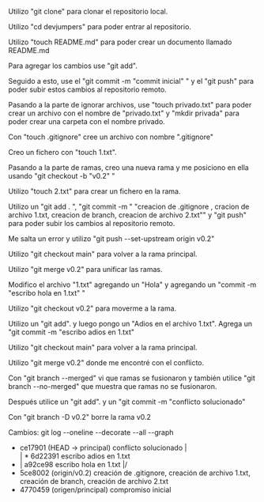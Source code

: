 Utilizo "git clone" para clonar el repositorio local.


Utilizo "cd devjumpers" para poder entrar al repositorio.


Utilizo "touch README.md" para poder crear un documento llamado README.md


Para agregar los cambios use "git add".


Seguido a esto, use el "git commit -m "commit inicial" " y el "git push" para poder subir estos cambios al repositorio remoto.


Pasando a la parte de ignorar archivos, use "touch privado.txt" para poder crear un archivo con el nombre de "privado.txt" y "mkdir privada" para poder crear una carpeta con el nombre privado.


Con "touch .gitignore" cree un archivo con nombre ".gitignore"


Creo un fichero con "touch 1.txt".


Pasando a la parte de ramas, creo una nueva rama y me posiciono en ella usando "git checkout -b "v0.2" "


Utilizo "touch 2.txt" para crear un fichero en la rama.


Utilizo un "git add . ", "git commit -m " "creacion de .gitignore , cracion de archivo 1.txt, creacion de branch, creacion de archivo 2.txt"" y "git push" para poder subir los cambios al repositorio remoto.


Me salta un error y utilizo "git push --set-upstream origin v0.2"


Utilizo "git checkout main" para volver a la rama principal.


Utilizo "git merge v0.2" para unificar las ramas.


Modifico el archivo "1.txt" agregando un "Hola" y agregando un "commit -m "escribo hola en 1.txt" "


Utilizo "git checkout v0.2" para moverme a la rama.


Utilizo un "git add". y luego pongo un "Adios en el archivo 1.txt". Agrega un "git commit -m "escribo adios en 1.txt"


Utilizo "git checkout main" para volver a la rama principal.


Utilizo "git merge v0.2" donde me encontré con el conflicto.


Con "git branch --merged" vi que ramas se fusionaron y también utilice "git branch --no-merged" que muestra que ramas no se fusionaron.


Después utilice un "git add". y un "git commit -m "conflicto solucionado"


Con "git branch -D v0.2" borre la rama v0.2


Cambios: git log --oneline --decorate --all --graph
* ce17901 (HEAD -> principal) conflicto solucionado
|\
| * 6d22391 escribo adios en 1.txt
* | a92ce98 escribo hola en 1.txt
|/
* 5ce8002 (origin/v0.2) creación de .gitignore, creación de archivo 1.txt, creación de branch, creación de archivo 2.txt
* 4770459 (origen/principal) compromiso inicial
